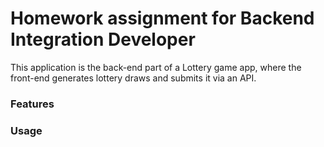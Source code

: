 # Homework assignment for Backend Integration Developer

This application is the back-end part of a Lottery game app, where the front-end generates lottery draws and submits it via an API.

### Features

### Usage